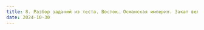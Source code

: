 ```yaml
---
title: 8. Разбор заданий из теста. Восток. Османская империя. Закат величия
date: 2024-10-30
---
```


